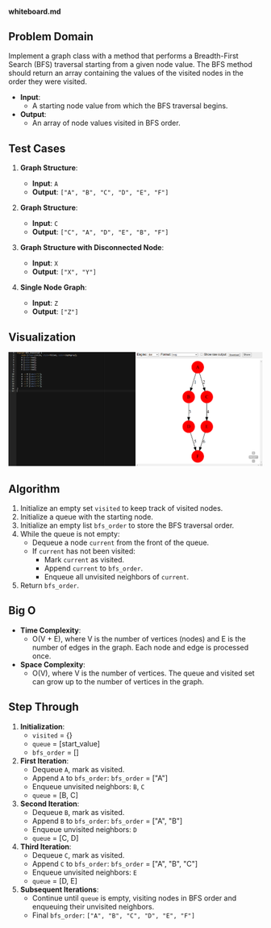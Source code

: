 #### whiteboard.md
## Problem Domain
Implement a graph class with a method that performs a Breadth-First Search (BFS) traversal starting from a given node value. The BFS method should return an array containing the values of the visited nodes in the order they were visited.

- **Input**: 
  - A starting node value from which the BFS traversal begins.
- **Output**: 
  - An array of node values visited in BFS order.

## Test Cases
1. **Graph Structure**:
    - **Input**: `A`
    - **Output**: `["A", "B", "C", "D", "E", "F"]`
    
2. **Graph Structure**:
    - **Input**: `C`
    - **Output**: `["C", "A", "D", "E", "B", "F"]`
    
3. **Graph Structure with Disconnected Node**:
    - **Input**: `X`
    - **Output**: `["X", "Y"]`
    
4. **Single Node Graph**:
    - **Input**: `Z`
    - **Output**: `["Z"]`

## Visualization

![alt text](<لقطة شاشة 2024-08-03 111734.png>)

## Algorithm
1. Initialize an empty set `visited` to keep track of visited nodes.
2. Initialize a queue with the starting node.
3. Initialize an empty list `bfs_order` to store the BFS traversal order.
4. While the queue is not empty:
    - Dequeue a node `current` from the front of the queue.
    - If `current` has not been visited:
        - Mark `current` as visited.
        - Append `current` to `bfs_order`.
        - Enqueue all unvisited neighbors of `current`.
5. Return `bfs_order`.

## Big O
- **Time Complexity**: 
  - O(V + E), where V is the number of vertices (nodes) and E is the number of edges in the graph. Each node and edge is processed once.
- **Space Complexity**: 
  - O(V), where V is the number of vertices. The queue and visited set can grow up to the number of vertices in the graph.

## Step Through
1. **Initialization**:
    - `visited` = {}
    - `queue` = [start_value]
    - `bfs_order` = []
2. **First Iteration**:
    - Dequeue `A`, mark as visited.
    - Append `A` to `bfs_order`: `bfs_order` = ["A"]
    - Enqueue unvisited neighbors: `B`, `C`
    - `queue` = [B, C]
3. **Second Iteration**:
    - Dequeue `B`, mark as visited.
    - Append `B` to `bfs_order`: `bfs_order` = ["A", "B"]
    - Enqueue unvisited neighbors: `D`
    - `queue` = [C, D]
4. **Third Iteration**:
    - Dequeue `C`, mark as visited.
    - Append `C` to `bfs_order`: `bfs_order` = ["A", "B", "C"]
    - Enqueue unvisited neighbors: `E`
    - `queue` = [D, E]
5. **Subsequent Iterations**:
    - Continue until `queue` is empty, visiting nodes in BFS order and enqueuing their unvisited neighbors.
    - Final `bfs_order`: `["A", "B", "C", "D", "E", "F"]`
